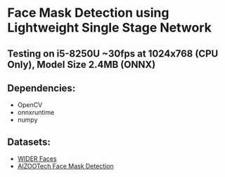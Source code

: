 # Face Mask Detection using Lightweight Single Stage Network



## Testing on i5-8250U ~30fps at 1024x768 (CPU Only), Model Size 2.4MB (ONNX)

## Dependencies:
- OpenCV
- onnxruntime
- numpy

## Datasets:
- [WIDER Faces](http://shuoyang1213.me/WIDERFACE/)
- [AIZOOTech Face Mask Detection](https://github.com/AIZOOTech/FaceMaskDetection)


